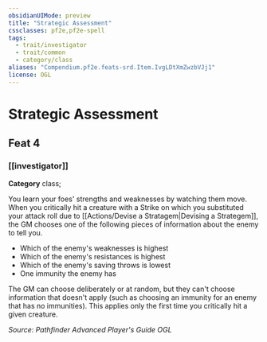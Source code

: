 ```yaml
---
obsidianUIMode: preview
title: "Strategic Assessment"
cssclasses: pf2e,pf2e-spell
tags:
  - trait/investigator
  - trait/common
  - category/class
aliases: "Compendium.pf2e.feats-srd.Item.IvgLDtXmZwzbVJj1"
license: OGL
---
```

# Strategic Assessment
## Feat 4
### [[investigator]]

**Category** class; 




You learn your foes' strengths and weaknesses by watching them move. When you critically hit a creature with a Strike on which you substituted your attack roll due to [[Actions/Devise a Stratagem|Devising a Strategem]], the GM chooses one of the following pieces of information about the enemy to tell you.

*   Which of the enemy's weaknesses is highest
*   Which of the enemy's resistances is highest
*   Which of the enemy's saving throws is lowest
*   One immunity the enemy has

The GM can choose deliberately or at random, but they can't choose information that doesn't apply (such as choosing an immunity for an enemy that has no immunities). This applies only the first time you critically hit a given creature.

*Source: Pathfinder Advanced Player's Guide*
*OGL*